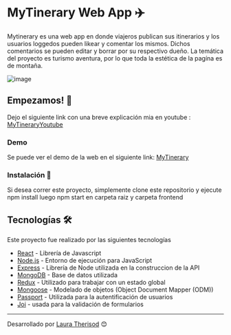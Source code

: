 # MyTinerary Web App ✈️

Mytinerary es una web app en donde viajeros publican sus itinerarios y los usuarios loggedos pueden likear y comentar los mismos. Dichos comentarios se pueden editar y borrar por su respectivo dueño. La temática del proyecto es turismo aventura, por lo que toda la estética de la pagína es de montaña.



 ![image](frontend/public/assets/mytinerary.gif)



## Empezamos! 🚀

Dejo el siguiente link con una breve explicación mia en youtube : [MyTineraryYoutube](https://youtu.be/Qu4meNVF-XM)

### Demo

Se puede ver el demo de la web en el siguiente link: [MyTinerary](https://mytinerarytherisod.herokuapp.com/)

### Instalación 🔧

Si desea correr este proyecto, simplemente clone este repositorio  y ejecute 
npm install
luego
 npm start 
en carpeta raiz y carpeta frontend

## Tecnologías 🛠️

Este proyecto fue realizado por las siguientes tecnologías

* [React](https://reactjs.org/) - Librería de Javascript
* [Node.js](https://nodejs.org/en/) - Entorno de ejecución para JavaScript
* [Express](https://expressjs.com/) - Librería de Node utilizada en la construccion de la API
* [MongoDB](https://www.mongodb.com/) - Base de datos utilizada
* [Redux](https://react-redux.js.org/) -  Utilizado para trabajar con un estado global
* [Mongoose](https://mongoosejs.com/) - Modelado de objetos (Object Document Mapper (ODM))
* [Passport](http://www.passportjs.org/) - Utilizada para la autentificación de usuarios
* [Joi](https://www.npmjs.com/package/joi) - usada para la validación de formularios

---
Desarrollado por  [Laura Therisod](https://github.com/ltherisod/) 😊
